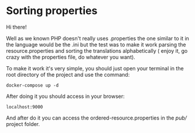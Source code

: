 # Sorting properties

Hi there!

Well as we known PHP doesn't really uses .properties the one similar to it in the language would be the .ini 
but the test was to make it work parsing the resource.properties and sorting the translations alphabetically (
enjoy it, go crazy with the properties file, do whatever you want).

To make it work it's very simple, you should just open your terminal in the root directory of the project
and use the command:

```
docker-compose up -d
```

After doing it you should access in your browser:

```
localhost:9000
```

And after do it you can access the ordered-resource.properties in the *pub/* project folder.
